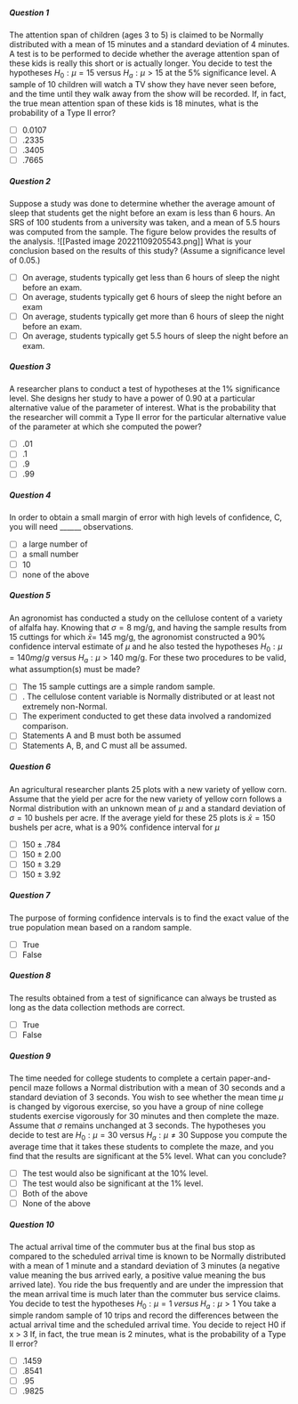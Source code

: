 ##### Question 1
The attention span of children (ages 3 to 5) is claimed to be Normally distributed with a mean of 15 minutes and a standard deviation of 4 minutes. A test is to be performed to decide whether the average attention span of these kids is really this short or is actually longer. You decide to test the hypotheses $H_0: \mu = 15$ versus $H_a: \mu > 15$ at the 5% significance level. A sample of 10 children will watch a TV show they have never seen before, and the time until they walk away from the show will be recorded. If, in fact, the true mean attention span of these kids is 18 minutes, what is the probability of a Type II error?
- [ ] 0.0107
- [ ] .2335
- [ ] .3405
- [ ] .7665

##### Question 2
Suppose a study was done to determine whether the average amount of sleep that students get the night before an exam is less than 6 hours. An SRS of 100 students from a university was taken, and a mean of 5.5 hours was computed from the sample. The figure below provides the results of the analysis.
![[Pasted image 20221109205543.png]]
What is your conclusion based on the results of this study? (Assume a significance level of 0.05.)
- [ ] On average, students typically get less than 6 hours of sleep the night before an exam.
- [ ] On average, students typically get 6 hours of sleep the night before an exam
- [ ] On average, students typically get more than 6 hours of sleep the night before an exam.
- [ ] On average, students typically get 5.5 hours of sleep the night before an exam.

##### Question 3
A researcher plans to conduct a test of hypotheses at the 1% significance level. She designs her study to have a power of 0.90 at a particular alternative value of the parameter of interest. What is the probability that the researcher will commit a Type II error for the particular alternative value of the parameter at which she computed the power?
- [ ] .01
- [ ] .1
- [ ] .9
- [ ] .99

##### Question 4
In order to obtain a small margin of error with high levels of confidence, C, you will need \_\_\_\_\_\_ observations.
- [ ] a large number of
- [ ] a small number
- [ ] 10
- [ ] none of the above

##### Question 5
An agronomist has conducted a study on the cellulose content of a variety of alfalfa hay. Knowing that $\sigma = 8$ mg/g, and having the sample results from 15 cuttings for which $\bar x =$ 145 mg/g, the agronomist constructed a 90% confidence interval estimate of $\mu$ and he also tested the hypotheses $H_0: \mu = 140 mg/g$ versus $H_a: \mu > 140$ mg/g. For these two procedures to be valid, what assumption(s) must be made?
- [ ] The 15 sample cuttings are a simple random sample.
- [ ] . The cellulose content variable is Normally distributed or at least not extremely non-Normal.
- [ ] The experiment conducted to get these data involved a randomized comparison.
- [ ] Statements A and B must both be assumed
- [ ] Statements A, B, and C must all be assumed.

##### Question 6
An agricultural researcher plants 25 plots with a new variety of yellow corn. Assume that the yield per acre for the new variety of yellow corn follows a Normal distribution with an unknown mean of $\mu$ and a standard deviation of $\sigma = 10$ bushels per acre. If the average yield for these 25 plots is $\bar x = 150$ bushels per acre, what is a 90% confidence interval for $\mu$
- [ ] $150 \pm .784$
- [ ] $150 \pm2.00$
- [ ] $150 \pm3.29$
- [ ] $150 \pm3.92$

##### Question 7
The purpose of forming confidence intervals is to find the exact value of the true population mean based on a random sample.
- [ ] True
- [ ] False

##### Question 8
The results obtained from a test of significance can always be trusted as long as the data collection methods are correct.
- [ ] True
- [ ] False

##### Question 9
The time needed for college students to complete a certain paper-and-pencil maze follows a Normal distribution with a mean of 30 seconds and a standard deviation of 3 seconds. You wish to see whether the mean time $\mu$ is changed by vigorous exercise, so you have a group of nine college students exercise vigorously for 30 minutes and then complete the maze. Assume that $\sigma$ remains unchanged at 3 seconds. The hypotheses you decide to test are $H_0: \mu = 30$ versus $H_a: \mu \neq 30$ Suppose you compute the average time that it takes these students to complete the maze, and you find that the results are significant at the 5% level. What can you conclude?
- [ ] The test would also be significant at the 10% level.
- [ ] The test would also be significant at the 1% level.
- [ ] Both of the above
- [ ] None of the above

##### Question 10
The actual arrival time of the commuter bus at the final bus stop as compared to the scheduled arrival time is known to be Normally distributed with a mean of 1 minute and a standard deviation of 3 minutes (a negative value meaning the bus arrived early, a positive value meaning the bus arrived late). You ride the bus frequently and are under the impression that the mean arrival time is much later than the commuter bus service claims. You decide to test the hypotheses $H_0: \mu = 1\; versus\; H_a: \mu>1$ You take a simple random sample of 10 trips and record the differences between the actual arrival time and the scheduled arrival time. You decide to reject H0 if x > 3 If, in fact, the true mean is 2 minutes, what is the probability of a Type II error?
- [ ] .1459
- [ ] .8541
- [ ] .95
- [ ] .9825